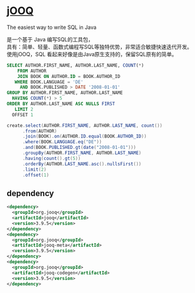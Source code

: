 # [jOOQ](http://www.jooq.org/)

The easiest way to write SQL in Java

是一个基于 Java 编写SQL的工具包，  
具有：简单、轻量、函数式编程写SQL等独特优势，非常适合敏捷快速迭代开发。
使用jOOQ，SQL 看起来好像是由Java原生支持的，保留SQL原有的简单。

```sql
SELECT AUTHOR.FIRST_NAME, AUTHOR.LAST_NAME, COUNT(*)
    FROM AUTHOR
    JOIN BOOK ON AUTHOR.ID = BOOK.AUTHOR_ID
   WHERE BOOK.LANGUAGE = 'DE'
     AND BOOK.PUBLISHED > DATE '2008-01-01'
GROUP BY AUTHOR.FIRST_NAME, AUTHOR.LAST_NAME
  HAVING COUNT(*) > 5
ORDER BY AUTHOR.LAST_NAME ASC NULLS FIRST
   LIMIT 2
  OFFSET 1
```
```java
create.select(AUTHOR.FIRST_NAME, AUTHOR.LAST_NAME, count())
      .from(AUTHOR)
      .join(BOOK).on(AUTHOR.ID.equal(BOOK.AUTHOR_ID))
      .where(BOOK.LANGUAGE.eq("DE"))
      .and(BOOK.PUBLISHED.gt(date("2008-01-01")))
      .groupBy(AUTHOR.FIRST_NAME, AUTHOR.LAST_NAME)
      .having(count().gt(5))
      .orderBy(AUTHOR.LAST_NAME.asc().nullsFirst())
      .limit(2)
      .offset(1)
```

## dependency
```xml
<dependency>
  <groupId>org.jooq</groupId>
  <artifactId>jooq</artifactId>
  <version>3.9.5</version>
</dependency>
<dependency>
  <groupId>org.jooq</groupId>
  <artifactId>jooq-meta</artifactId>
  <version>3.9.5</version>
</dependency>
<dependency>
  <groupId>org.jooq</groupId>
  <artifactId>jooq-codegen</artifactId>
  <version>3.9.5</version>
</dependency>
```
